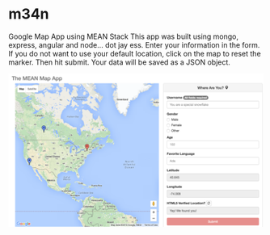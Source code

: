 # m34n
Google Map App using MEAN Stack
This app was built using mongo, express, angular and node... dot jay ess.
Enter your information in the form. If you do not want to use your default location, click on the map to reset the marker. Then hit submit. Your data will be saved as a JSON object.

![](https://github.com/yokuba/m34n/blob/master/meanMap.png)
